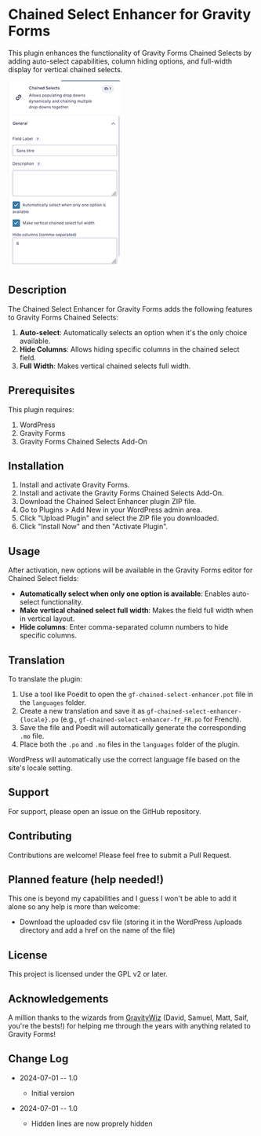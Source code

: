 # Chained Select Enhancer for Gravity Forms

This plugin enhances the functionality of Gravity Forms Chained Selects by adding auto-select capabilities, column hiding options, and full-width display for vertical chained selects.

![Plugin Screenshot](https://github.com/guilamu/gf-chained-select-enhancer/blob/main/screenshot.png)

## Description

The Chained Select Enhancer for Gravity Forms adds the following features to Gravity Forms Chained Selects:

1. **Auto-select**: Automatically selects an option when it's the only choice available.
2. **Hide Columns**: Allows hiding specific columns in the chained select field.
3. **Full Width**: Makes vertical chained selects full width.

## Prerequisites

This plugin requires:

1. WordPress
2. Gravity Forms
3. Gravity Forms Chained Selects Add-On

## Installation

1. Install and activate Gravity Forms.
2. Install and activate the Gravity Forms Chained Selects Add-On.
3. Download the Chained Select Enhancer plugin ZIP file.
4. Go to Plugins > Add New in your WordPress admin area.
5. Click "Upload Plugin" and select the ZIP file you downloaded.
6. Click "Install Now" and then "Activate Plugin".

## Usage

After activation, new options will be available in the Gravity Forms editor for Chained Select fields:

- **Automatically select when only one option is available**: Enables auto-select functionality.
- **Make vertical chained select full width**: Makes the field full width when in vertical layout.
- **Hide columns**: Enter comma-separated column numbers to hide specific columns.

## Translation

To translate the plugin:

1. Use a tool like Poedit to open the `gf-chained-select-enhancer.pot` file in the `languages` folder.
2. Create a new translation and save it as `gf-chained-select-enhancer-{locale}.po` (e.g., `gf-chained-select-enhancer-fr_FR.po` for French).
3. Save the file and Poedit will automatically generate the corresponding `.mo` file.
4. Place both the `.po` and `.mo` files in the `languages` folder of the plugin.

WordPress will automatically use the correct language file based on the site's locale setting.

## Support

For support, please open an issue on the GitHub repository.

## Contributing

Contributions are welcome! Please feel free to submit a Pull Request.

## Planned feature (help needed!)

This one is beyond my capabilities and I guess I won't be able to add it alone so any help is more than welcome:
- Download the uploaded csv file (storing it in the WordPress /uploads directory and add a href on the name of the file)

## License

This project is licensed under the GPL v2 or later.

## Acknowledgements

A million thanks to the wizards from [GravityWiz](https://gravitywiz.com/) (David, Samuel, Matt, Saif, you're the bests!) for helping me through the years with anything related to Gravity Forms!

## Change Log

* 2024-07-01 -- 1.0
  * Initial version

* 2024-07-01 -- 1.0
  * Hidden lines are now proprely hidden
